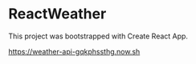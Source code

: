 # ReactWeather

This project was bootstrapped with Create React App.


https://weather-api-gqkphssthg.now.sh
